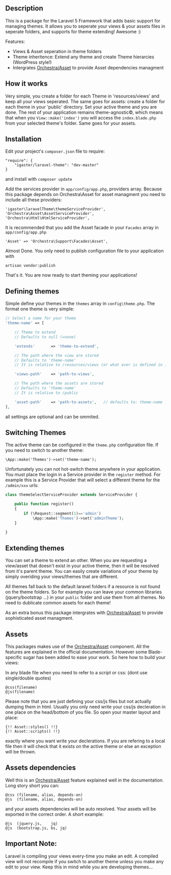 ## Description

This is a package for the Laravel 5 Framework that adds basic support for managing themes. It allows you to seperate your views & your assets files in seperate folders, and supports for theme extending! Awesome :)

Features:

* Views & Asset seperation in theme folders
* Theme inheritence: Extend any theme and create Theme hierarcies (WordPress style!)
* Intergrates [Orchestra/Asset](http://orchestraplatform.com/docs/3.0/components/asset) to provide Asset dependencies managment

## How it works

Very simple, you create a folder for each Theme in 'resources/views' and keep all your views seperated. The same goes for assets: create a folder for each theme in your 'public' directory. Set your active theme and you are done. The rest of your application remains theme-agnostic©, which means that when you `View::make('index')` you will access the `index.blade.php` from your selected theme's folder. Same goes for your assets.

## Installation

Edit your project's `composer.json` file to require:

    "require": {
        "igaster/laravel-theme": "dev-master"
    }

and install with `composer update`


Add the services provider in `app/config/app.php`, providers array. Because this package depends on Orchestra\Asset for asset managment you need to include all these providers:

    'igaster\laravelTheme\themeServiceProvider',
    'Orchestra\Asset\AssetServiceProvider',
    'Orchestra\Html\HtmlServiceProvider',


It is recommended that you add the Asset facade in your `Facades` array in `app/config/app.php`

    'Asset' => 'Orchestra\Support\Facades\Asset',


Almost Done. You only need to publish configuration file to your application with

    artisan vendor:publish

That's it. You are now ready to start theming your applications!

## Defining themes

Simple define your themes in the `themes` array in `config\theme.php`. The format one theme is very simple:

```php
// Select a name for your theme
'theme-name' => [

    // Theme to extend
    // Defaults to null (=none)

    'extends'	 	=> 'theme-to-extend',

    // The path where the view are stored
    // Defaults to 'theme-name' 
    // It is relative to /resources/views (or what ever is defined in )

    'views-path' 	=> 'path-to-views',

    // The path where the assets are stored
    // Defaults to 'theme-name' 
    // It is relative to /public

    'asset-path' 	=> 'path-to-assets',   // defaults to: theme-name
],
```

all settings are optional and can be ommited.

## Switching Themes

The active theme can be configured in the `theme.php` configuration file. If you need to switch to another theme:

    \App::make('Themes')->set('theme-name');

Unfortunately you can not hot-switch theme anywhere in your application. You must place the login in a Service provider in the `register` method.
For example this is a Service Provider that will select a different theme for the `/admin/xxx` urls:

```php
class themeSelectServiceProvider extends ServiceProvider {

    public function register()
    {
        if (\Request::segment(1)=='admin')
            \App::make('Themes')->set('adminTheme');
    }

}
```

## Extending themes

You can set a theme to extend an other. When you are requesting a view/asset that doesn't exist in your active theme, then it will be resolved from it's parent theme. You can easily create variations of your theme by simply overiding your views/themes that are different. 

All themes fall back to the default laravel folders if a resource is not found on the theme folders. So for example you can leave your common libraries (jquery/bootstrap ...) in your `public` folder and use them from all themes. No need to dublicate common assets for each theme!

As an extra bonus this package intergrates with [Orchestra/Asset](http://orchestraplatform.com/docs/3.0/components/asset) to provide sophisticated asset managment.

## Assets

This packages makes use of the [Orchestra/Asset](http://orchestraplatform.com/docs/3.0/components/asset) component. All the features are explained in the official documentation. However some Blade-specific sugar has been added to ease your work. So here how to build your views:

In any blade file when you need to refer to a script or css: (dont use single/double quotes)

    @css(filename)
    @js(filename)

Please note that you are just defining your css/js files but not actually dumping them in html. Usually you only need write your css/js decleration in one place on the head/bottom of you file. So open your master layout and place:

    {!! Asset::styles() !!}
    {!! Asset::scripts() !!}

exactly where you want write your declerations. If you are refering to a local file then it will check that it exists on the active theme or else an exception will be thrown.

## Assets dependencies

Well this is an [Orchestra/Asset](http://orchestraplatform.com/docs/3.0/components/asset) feature explained well in the documentation. Long story short you can:

    @css (filename, alias, depends-on)
    @js  (filename, alias, depends-on)

and your assets dependencies will be auto resolved. Your assets will be exported in the correct order. A short example:

    @js  (jquery.js,    jq)
    @js  (bootstrap.js, bs, jq)


## Important Note:

Laravel is compiling your views every-time you make an edit. A compiled view will not recompile if you switch to another theme unless you make any edit to your view. Keep this in mind while you are developing themes...